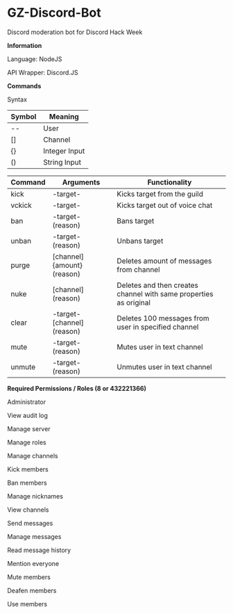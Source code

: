 # GZ-Discord-Bot
Discord moderation bot for Discord Hack Week

**Information**

Language: NodeJS

API Wrapper: Discord.JS

**Commands**

Syntax

| Symbol  | Meaning |
| ------------- | ------------- |
| -- | User |
| [] | Channel |
| {} | Integer Input |
| () | String Input |


| Command  | Arguments  | Functionality  |
| ------------- | ------------- | ------------- |
| kick | -target- | Kicks target from the guild |
| vckick | -target- | Kicks target out of voice chat |
| ban | -target- (reason) | Bans target |
| unban | -target- (reason) | Unbans target |
| purge | [channel] {amount} (reason) | Deletes amount of messages from channel |
| nuke | [channel] (reason) | Deletes and then creates channel with same properties as original  |
| clear | -target- [channel] (reason) | Deletes 100 messages from user in specified channel |
| mute | -target- (reason) | Mutes user in text channel |
| unmute | -target- (reason) | Unmutes user in text channel |

**Required Permissions / Roles (8 or 432221366)**

Administrator

View audit log

Manage server

Manage roles

Manage channels

Kick members

Ban members

Manage nicknames

View channels

Send messages

Manage messages

Read message history

Mention everyone

Mute members

Deafen members

Use members

